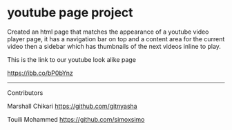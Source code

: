 # youtube page project

Created an html page that matches the appearance of a youtube video player page, it has a navigation bar on top and a content area for the current video then a sidebar which has thumbnails of the next videos inline to play. 

This is the link to our youtube look alike page

https://ibb.co/bP0bYnz 




-----------------------------------------------------
Contributors

Marshall Chikari
https://github.com/gitnyasha

Touili Mohammed
https://github.com/simoxsimo 
 
